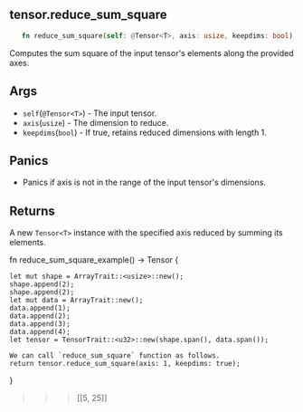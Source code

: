 ## tensor.reduce_sum_square

```rust 
   fn reduce_sum_square(self: @Tensor<T>, axis: usize, keepdims: bool) -> Tensor<T>;
```

Computes the sum square of the input tensor's elements along the provided axes. 
## Args

* `self`(`@Tensor<T>`) - The input tensor.
* `axis`(`usize`) - The dimension to reduce.
* `keepdims`(`bool`) - If true, retains reduced dimensions with length 1.

## Panics 

* Panics if axis is not in the range of the input tensor's dimensions.

## Returns

A new `Tensor<T>` instance with the specified axis reduced by summing its elements.

fn reduce_sum_square_example() -> Tensor<u32> {

    let mut shape = ArrayTrait::<usize>::new();
    shape.append(2);
    shape.append(2);
    let mut data = ArrayTrait::new();
    data.append(1);
    data.append(2);
    data.append(3);
    data.append(4);
    let tensor = TensorTrait::<u32>::new(shape.span(), data.span());

    We can call `reduce_sum_square` function as follows.
    return tensor.reduce_sum_square(axis: 1, keepdims: true);
}
>>> [[5, 25]]
```
